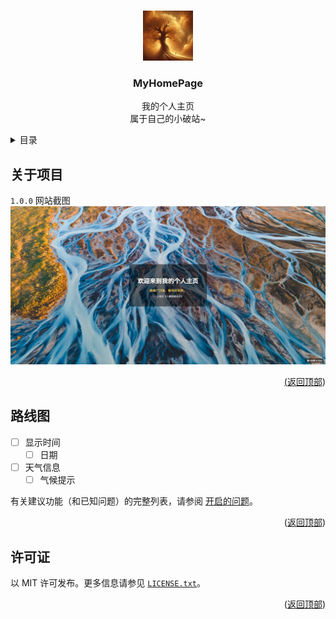 <a id="readme-top"></a>

<!-- 项目 LOGO -->
<br />
<div align="center">
  <a href="https://github.com/PhantomPixel-0418/MyHomePage">
    <img src="images/logo.png" alt="Logo" width="80" height="80">
  </a>

<h3 align="center">MyHomePage</h3>

  <p align="center">
    我的个人主页<br />属于自己的小破站~
    <br />
  </p>
</div>



<!-- 目录 -->
<details>
  <summary>目录</summary>
  <ol>
    <li>
      <a href="#关于项目">关于项目</a>
    </li>
    <li><a href="#路线图">路线图</a></li>
    <li><a href="#许可证">许可证</a></li>
  </ol>
</details>



<!-- 关于项目 -->
## 关于项目

`1.0.0` 网站截图
<a href="https://github.com/PhantomPixel-0418/MyHomePage">
    <img src="images/product-screenshot.jpeg" alt="网站截图">

<p align="right">(<a href="#readme-top">返回顶部</a>)</p>



<!-- 路线图 -->
## 路线图

- [ ] 显示时间
  - [ ] 日期
- [ ] 天气信息
  - [ ] 气候提示

有关建议功能（和已知问题）的完整列表，请参阅 [开启的问题](https://github.com/PhantomPixel-0418/MyHomePage/issues)。

<p align="right">(<a href="#readme-top">返回顶部</a>)</p>



<!-- 许可证 -->
## 许可证

以 MIT 许可发布。更多信息请参见 [`LICENSE.txt`](LICENSE)。

<p align="right">(<a href="#readme-top">返回顶部</a>)</p>



<!-- 标记链接和图像 -->
<!-- https://www.markdownguide.org/basic-syntax/#reference-style-links -->
[contributors-shield]: https://img.shields.io/github/contributors/github_username/repo_name.svg?style=for-the-badge
[contributors-url]: https://github.com/PhantomPixel-0418/MyHomePage/graphs/contributors
[forks-shield]: https://img.shields.io/github/forks/github_username/repo_name.svg?style=for-the-badge
[forks-url]: https://github.com/PhantomPixel-0418/MyHomePage/network/members
[stars-shield]: https://img.shields.io/github/stars/github_username/repo_name.svg?style=for-the-badge
[stars-url]: https://github.com/PhantomPixel-0418/MyHomePage/stargazers
[issues-shield]: https://img.shields.io/github/issues/github_username/repo_name.svg?style=for-the-badge
[issues-url]: https://github.com/PhantomPixel-0418/MyHomePage/issues
[license-shield]: https://img.shields.io/github/license/github_username/repo_name.svg?style=for-the-badge
[license-url]: https://github.com/PhantomPixel-0418/MyHomePage/blob/master/LICENSE.txt
